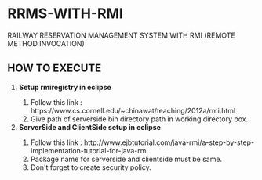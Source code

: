 # RRMS-WITH-RMI
RAILWAY RESERVATION MANAGEMENT SYSTEM WITH RMI (REMOTE METHOD INVOCATION)
## HOW TO EXECUTE
<ol>
  <li><b>Setup rmiregistry in eclipse</b></li>
  <ol>
    <li>Follow this link : <a>https://www.cs.cornell.edu/~chinawat/teaching/2012a/rmi.html</a></li>
    <li>Give path of serverside bin directory path in working directory box.</li>
  </ol>
  <li><b>ServerSide and ClientSide setup in eclipse</b></li>
  <ol>
    <li>Follow this link : <a>http://www.ejbtutorial.com/java-rmi/a-step-by-step-implementation-tutorial-for-java-rmi</a></li>
    <li>Package name for serverside and clientside must be same.</li>
    <li>Don't forget to create security policy.</li>
  </ol>
</ol>
